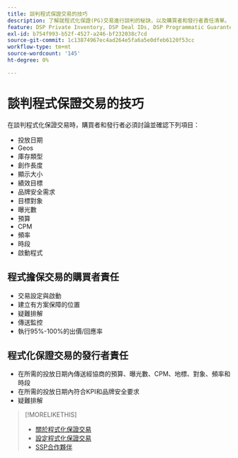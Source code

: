 ```yaml
---
title: 談判程式保證交易的技巧
description: 了解就程式化保證(PG)交易進行談判的秘訣，以及購買者和發行者責任清單。
feature: DSP Private Inventory, DSP Deal IDs, DSP Programmatic Guaranteed Deals
exl-id: b754f993-b52f-4527-a246-bf232038c7cd
source-git-commit: 1c13874967ec4ad264e5fa6a5e0dfeb6120f53cc
workflow-type: tm+mt
source-wordcount: '145'
ht-degree: 0%

---
```


# 談判程式保證交易的技巧

在談判程式化保證交易時，購買者和發行者必須討論並確認下列項目：

* 投放日期
* Geos
* 庫存類型
* 創作長度
* 顯示大小
* 績效目標
* 品牌安全需求
* 目標對象
* 曝光數
* 預算
* CPM
* 頻率
* 時段
* 啟動程式

## 程式擔保交易的購買者責任

* 交易設定與啟動
* 建立有方案保障的位置
* 疑難排解
* 傳送監控
* 執行95%-100%的出價/回應率

## 程式化保證交易的發行者責任

* 在所需的投放日期內傳送經協商的預算、曝光數、CPM、地標、對象、頻率和時段
* 在所需的投放日期內符合KPI和品牌安全要求
* 疑難排解

>[!MORELIKETHIS]
>
>* [關於程式化保證交易](programmatic-guaranteed-about.md)
>* [設定程式化保證交易](programmatic-guaranteed-set-up.md)
>* [SSP合作夥伴](ssp-partners.md)

